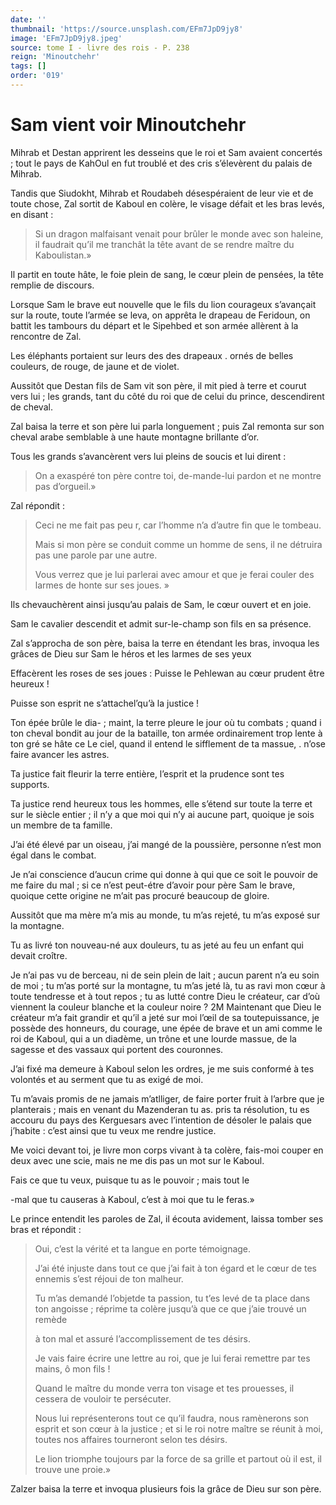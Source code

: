 ```yaml
---
date: ''
thumbnail: 'https://source.unsplash.com/EFm7JpD9jy8'
image: 'EFm7JpD9jy8.jpeg'
source: tome I - livre des rois - P. 238
reign: 'Minoutchehr'
tags: []
order: '019'
---
```


# Sam vient voir Minoutchehr

Mihrab et Destan apprirent les desseins que le roi et Sam avaient concertés ; tout le pays de KahOul en fut troublé et des cris s’élevèrent du palais de Mihrab.

Tandis que Siudokht, Mihrab et Roudabeh désespéraient de leur vie et de toute chose, Zal sortit de Kaboul en colère, le visage défait et les bras levés, en disant :

> Si un dragon malfaisant venait pour brûler le monde avec son haleine, il faudrait qu’il me tranchât la tête avant de se rendre maître du Kaboulistan.»

Il partit en toute hâte, le foie plein de sang, le cœur plein de pensées, la tête remplie de discours.

Lorsque Sam le brave eut nouvelle que le fils du lion courageux s’avançait sur la route, toute l’armée se leva, on apprêta le drapeau de Feridoun, on battit les tambours du départ et le Sipehbed et son armée allèrent à la rencontre de Zal.

Les éléphants portaient sur leurs des des drapeaux
. ornés de belles couleurs, de rouge, de jaune et de violet.

Aussitôt que Destan fils de Sam vit son père, il mit pied à terre et courut vers lui ; les grands, tant du côté du roi que de celui du prince, descendirent de cheval.

Zal baisa la terre et son père lui parla longuement ; puis Zal remonta sur son cheval arabe semblable à une haute montagne brillante d’or.

Tous les grands s’avancèrent vers lui pleins de soucis et lui dirent :

> On a exaspéré ton père contre toi, de-mande-lui pardon et ne montre pas d’orgueil.»

Zal répondit :

> Ceci ne me fait pas peu r, car l’homme n’a d’autre fin que le tombeau.
>
> Mais si mon père se conduit comme un homme de sens, il ne détruira pas une parole par une autre.
>
> Vous verrez que je lui parlerai avec amour et que je ferai couler des larmes de honte sur ses joues. »

Ils chevauchèrent ainsi jusqu’au palais de Sam, le cœur ouvert et en joie.

Sam le cavalier descendit et admit sur-le-champ son fils en sa présence.

Zal s’approcha de son père, baisa la terre en étendant les bras, invoqua les grâces de Dieu sur Sam le héros et les larmes de ses yeux

Effacèrent les roses de ses joues : Puisse le Pehlewan au cœur prudent être heureux !

Puisse son esprit ne s’attachel’qu’à la justice !

Ton épée brûle le dia- ; maint, la terre pleure le jour où tu combats ; quand i ton cheval bondit au jour de la bataille, ton armée ordinairement trop lente à ton gré se hâte ce Le ciel, quand il entend le sifflement de ta massue, . n’ose faire avancer les astres.

Ta justice fait fleurir la terre entière, l’esprit et la prudence sont tes supports.

Ta justice rend heureux tous les hommes, elle s’étend sur toute la terre et sur le siècle entier ; il n’y a que moi qui n’y ai aucune part, quoique je sois un membre de ta famille.

J’ai été élevé par un oiseau, j’ai mangé de la poussière, personne n’est mon égal dans le combat.

Je n’ai conscience d’aucun crime qui donne à qui que ce soit le pouvoir de me faire du mal ; si ce n’est peut-étre d’avoir pour père Sam le brave, quoique cette origine ne m’ait pas procuré beaucoup de gloire.

Aussitôt que ma mère m’a mis au monde, tu m’as rejeté, tu m’as exposé sur la montagne.

Tu as livré ton nouveau-né aux douleurs, tu as jeté au feu un enfant qui devait croître.

Je n’ai pas vu de berceau, ni de sein plein de lait ; aucun parent n’a eu soin de moi ; tu m’as porté sur la montagne, tu m’as jeté là, tu as ravi mon cœur à toute tendresse et à tout repos ; tu as lutté contre Dieu le créateur, car d’où viennent la couleur blanche et la couleur noire ? 2M Maintenant que Dieu le créateur m’a fait grandir et qu’il a jeté sur moi l’œil de sa toutepuissance, je possède des honneurs, du courage, une épée de brave et un ami comme le roi de Kaboul, qui a un diadème, un trône et une lourde massue, de la sagesse et des vassaux qui portent des couronnes.

J’ai fixé ma demeure à Kaboul selon les ordres, je me suis conformé à tes volontés et au serment que tu as exigé de moi.

Tu m’avais promis de ne jamais m’atlliger, de faire porter fruit à l’arbre que je planterais ; mais en venant du Mazenderan tu as. pris ta résolution, tu es accouru du pays des Kerguesars avec l’intention de désoler le palais que j’habite : c’est ainsi que tu veux me rendre justice.

Me voici devant toi, je livre mon corps vivant à ta colère, fais-moi couper en deux avec une scie, mais ne me dis pas un mot sur le Kaboul.

Fais ce que tu veux, puisque tu as le pouvoir ; mais tout le

-mal que tu causeras à Kaboul, c’est à moi que tu le feras.»

Le prince entendit les paroles de Zal, il écouta avidement, laissa tomber ses bras et répondit :

> Oui, c’est la vérité et ta langue en porte témoignage.
>
> J’ai été injuste dans tout ce que j’ai fait à ton égard et le cœur de tes ennemis s’est réjoui de ton malheur.
>
> Tu m’as demandé l’objetde ta passion, tu t’es levé de ta place dans ton angoisse ; réprime ta colère jusqu’à que ce que j’aie trouvé un remède
>
> à ton mal et assuré l’accomplissement de tes désirs.
>
> Je vais faire écrire une lettre au roi, que je lui ferai remettre par tes mains, ô mon fils !
>
> Quand le maître du monde verra ton visage et tes prouesses, il cessera de vouloir te persécuter.
>
> Nous lui représenterons tout ce qu’il faudra, nous ramènerons son esprit et son cœur à la justice ; et si le roi notre maître se réunit à moi, toutes nos affaires tourneront selon tes désirs.
>
> Le lion triomphe toujours par la force de sa grille et partout où il est, il trouve une proie.»

Zalzer baisa la terre et invoqua plusieurs fois la grâce de Dieu sur son père.
